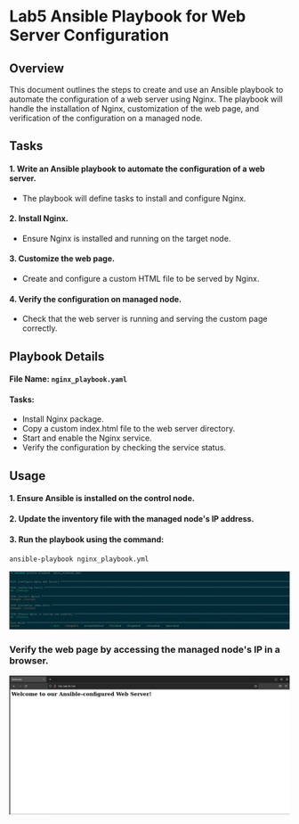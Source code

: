 # Lab5 Ansible Playbook for Web Server Configuration

## Overview
This document outlines the steps to create and use an Ansible playbook to automate the configuration of a web server using Nginx. The playbook will handle the installation of Nginx, customization of the web page, and verification of the configuration on a managed node.

## Tasks
#### 1. **Write an Ansible playbook to automate the configuration of a web server.**
   - The playbook will define tasks to install and configure Nginx.
#### 2. **Install Nginx.**
   - Ensure Nginx is installed and running on the target node.
#### 3. **Customize the web page.**
   - Create and configure a custom HTML file to be served by Nginx.
#### 4. **Verify the configuration on managed node.**
   - Check that the web server is running and serving the custom page correctly.

## Playbook Details
####  **File Name**: `nginx_playbook.yaml`
#### **Tasks**:
  - Install Nginx package.
  - Copy a custom index.html file to the web server directory.
  - Start and enable the Nginx service.
  - Verify the configuration by checking the service status.

## Usage
#### 1. Ensure Ansible is installed on the control node.
#### 2. Update the inventory file with the managed node's IP address.
#### 3. Run the playbook using the command: 

```bash
ansible-playbook nginx_playbook.yml
```

![alt text](Images/result.png)


### Verify the web page by accessing the managed node's IP in a browser.

![alt text](Images/verfication.png)
